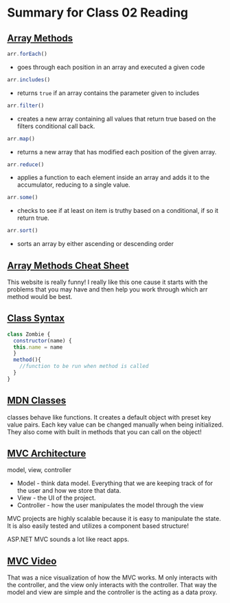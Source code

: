 # Summary for Class 02 Reading 

## [Array Methods](https://dev.to/frugencefidel/10-javascript-array-methods-you-should-know-4lk3)

``` js
arr.forEach()
```
* goes through each position in an array and executed a given code

``` js
arr.includes()
```
* returns `true` if an array contains the parameter given to includes

``` js
arr.filter()
```
* creates a new array containing all values that return true based on the filters conditional call back.

``` js
arr.map()
```
* returns a new array that has modified each position of the given array.

``` js
arr.reduce()
```
* applies a function to each element inside an array and adds it to the accumulator, reducing to a single value.

``` js
arr.some()
```
* checks to see if at least on item is truthy based on a conditional, if so it return true.

``` js
arr.sort()
```
* sorts an array by either ascending or descending order


## [Array Methods Cheat Sheet](https://jrsinclair.com/javascript-array-methods-cheat-sheet)
This website is really funny! I really like this one cause it starts with the problems that you may have and then help you work through which arr method would be best.

## [Class Syntax](https://javascript.info/class)
``` js
class Zombie {
  constructor(name) {
  this.name = name
  }
  method(){
    //function to be run when method is called
  }
}
```


## [MDN Classes](https://developer.mozilla.org/en-US/docs/Web/JavaScript/Reference/Classes)
classes behave like functions. It creates a default object with preset key value pairs. Each key value can be changed manually when being initialized. They also come with built in methods that you can call on the object!

## [MVC Architecture](https://www.tutorialspoint.com/mvc_framework/mvc_framework_introduction.htm#:~:text=The%20Model%2DView%2DController%20(,development%20aspects%20of%20an%20application.){:target=%E2%80%9D_blank%E2%80%9D%20rel=%E2%80%9Dnoopener)
model, view, controller
* Model - think data model. Everything that we are keeping track of for the user and how we store that data.
* View - the UI of the project.
* Controller - how the user manipulates the model through the view

MVC projects are highly scalable because it is easy to manipulate the state. It is also easily tested and utilizes a component based structure!

ASP.NET MVC sounds a lot like react apps.

## [MVC Video](https://www.youtube.com/watch?v=DUg2SWWK18I&ab_channel=WebDevSimplified)
That was a nice visualization of how the MVC works. M only interacts with the controller, and the view only interacts with the controller. That way the model and view are simple and the controller is the acting as a data proxy.